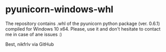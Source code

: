 # pyunicorn-windows-whl

The repository contains .whl of the pyunicorn python package (ver. 0.6.1) compiled for Windows 10 x64.
Please, use it and don't hesitate to contact me in case of ane issues :)

Best,
nikfrlv via GitHub
